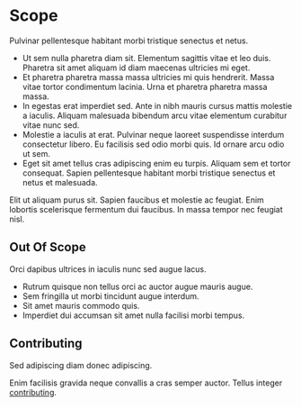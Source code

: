 # Scope

Pulvinar pellentesque habitant morbi tristique senectus et netus. 
* Ut sem nulla pharetra diam sit. Elementum sagittis vitae et leo duis. 
Pharetra sit amet aliquam id diam maecenas ultricies mi eget. 
* Et pharetra pharetra massa massa ultricies mi quis hendrerit. 
Massa vitae tortor condimentum lacinia. Urna et pharetra pharetra massa massa. 
* In egestas erat imperdiet sed. Ante in nibh mauris cursus mattis molestie a iaculis. 
Aliquam malesuada bibendum arcu vitae elementum curabitur vitae nunc sed. 
* Molestie a iaculis at erat. Pulvinar neque laoreet suspendisse interdum consectetur libero. 
Eu facilisis sed odio morbi quis. Id ornare arcu odio ut sem. 
* Eget sit amet tellus cras adipiscing enim eu turpis. Aliquam sem et tortor consequat. 
Sapien pellentesque habitant morbi tristique senectus et netus et malesuada. 

Elit ut aliquam purus sit. Sapien faucibus et molestie ac feugiat. 
Enim lobortis scelerisque fermentum dui faucibus. In massa tempor nec feugiat nisl. 


## Out Of Scope

Orci dapibus ultrices in iaculis nunc sed augue lacus. 
* Rutrum quisque non tellus orci ac auctor augue mauris augue. 
* Sem fringilla ut morbi tincidunt augue interdum. 
* Sit amet mauris commodo quis. 
* Imperdiet dui accumsan sit amet nulla facilisi morbi tempus.

## Contributing

Sed adipiscing diam donec adipiscing. 

Enim facilisis gravida neque convallis a cras semper auctor. Tellus integer
[contributing](../contributing/).